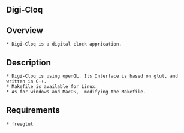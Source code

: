 ## Digi-Cloq
		
## Overview

	* Digi-Cloq is a digital clock apprication.
			
## Description

	* Digi-Cloq is using openGL. Its Interface is based on glut, and written in C++.
	* Makefile is available for Linux. 
	* As for windows and MacOS,  modifying the Makefile.
		  
		
## Requirements

	* freeglut


